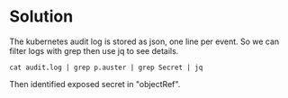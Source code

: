 # Solution

The kubernetes audit log is stored as json, one line per event.
So we can filter logs with grep then use jq to see details.

    cat audit.log | grep p.auster | grep Secret | jq

Then identified exposed secret in "objectRef".
